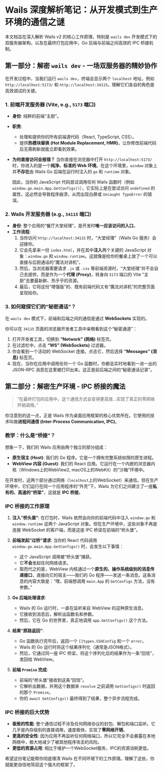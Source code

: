 # Wails 深度解析笔记：从开发模式到生产环境的通信之谜

本文档旨在深入解析 Wails v2 的核心工作原理，特别是 `wails dev` 开发模式下的双服务器架构，以及在最终打包应用中，Go 后端与前端之间高效的 IPC 桥接机制。

## 第一部分：解密 `wails dev` - 一场双服务器的精妙协作

在开发过程中，当我们运行 `wails dev`，终端会显示两个 `localhost` 地址，例如 `http://localhost:5173/` 和 `http://localhost:34115`。理解它们各自的角色是高效调试的关键。

### 1. 前端开发服务器 (Vite, e.g., `5173` 端口)

- **身份**: 纯粹的前端“主厨”。
- **职责**:
  - 处理和提供你的所有前端源代码（React, TypeScript, CSS）。
  - 提供**热模块替换 (Hot Module Replacement, HMR)**，让你修改前端代码后无需刷新就能立即看到效果。
- **为何直接访问会报错？**
  当你直接在浏览器中打开 `http://localhost:5173/` 时，你进入的是一个**纯净、标准的 Web 环境**。在这个环境里，`window` 对象上并**不存在**由 Wails Go 后端在运行时注入的 `go` 和 `runtime` 对象。

  因此，当你的 JavaScript 代码尝试调用任何 Wails 函数时（例如 `window.go.main.App.GetConfigs()`），它实际上是在尝试访问 `undefined` 的属性，这必然会导致程序崩溃，从而出现白屏或 `Uncaught TypeError` 的错误。

### 2. Wails 开发服务器 (e.g., `34115` 端口)

- **身份**: 整个应用的“餐厅大堂经理”，是开发时**唯一应该访问的入口**。
- **工作流程**:
  1. 当你访问 `http://localhost:34115` 时，“大堂经理”（Wails Go 服务）会迎接你。
  2. 它会先拿来一份 `index.html`，并在其中**注入**两个关键的 JavaScript 对象：`window.go` 和 `window.runtime`。这就像是给你的餐桌上放了一个可以直接与后厨通话的“魔法对讲机”。
  3. 然后，当浏览器需要请求 `.js` 或 `.css` 等前端资源时，“大堂经理”并不会自己去提供，而是作为一个**代理 (Proxy)**，转身向 `5173` 端口的 Vite “主厨”去要最新鲜、热乎乎的资源。
  4. 最后，它将这份“增强版”的、既有前端代码又有“魔法对讲机”的完整页面呈现给你。

### 3. 如何窥探它们的“秘密通话”？

在 `wails dev` 模式下，前端和后端之间的通信是通过 **WebSockets** 实现的。

你可以在 `34115` 页面的浏览器开发者工具中亲眼看到这个“秘密通道”：

1. 打开开发者工具，切换到 **“Network” (网络)** 标签页。
2. 在过滤栏中，点击 **“WS” (WebSockets)** 过滤器。
3. 你会看到一个活动的 WebSocket 连接。点击它，然后选择 **“Messages” (消息)** 标签页。
4. 现在，当你在应用中调用任何一个 Go 函数时，你都会实时地看到一进一出的 JSON-RPC 消息在这里被打印出来。这正是前后端之间的“秘密通话记录”。

## 第二部分：解密生产环境 - IPC 桥接的魔法

> “在最终打包的应用中，这个通信方式会变得更高效...实现了真正的零网络开销调用。”

你注意到的这一点，正是 Wails 作为桌面应用框架的核心优势所在。它使用的技术叫做**进程间通信 (Inter-Process Communication, IPC)**。

### 教学：什么是“桥接”？

想象一下，我们的 Wails 应用由两个独立的部分组成：

- **原生宿主 (Host)**: 我们的 Go 程序。它是一个拥有完整系统权限的原生进程。
- **WebView 内容 (Guest)**: 我们的 React 应用。它运行在一个内嵌的浏览器内核（Windows上的WebView2, macOS上的WebKit）的“沙箱”环境中。

在开发时，这两个部分通过网络（`localhost`上的WebSocket）来通信。但在生产环境中，它们运行在同一个应用程序的“外壳”下，Wails 为它们之间建立了一座**私有的、高速的“桥梁”**，这就是 **IPC 桥接**。

### IPC 桥接的工作原理

1. **注入“桥头堡”**:
   在打包时，Wails 依然会向你的前端代码中注入 `window.go` 和 `window.runtime` 这两个 JavaScript 对象。但在生产环境中，这些对象不再是连接 WebSocket 的客户端，而是这座 IPC 桥梁在前端的“桥头堡”。

2. **前端发起“过桥”请求**:
   当你的 React 代码调用 `window.go.main.App.GetConfigs()` 时，会发生以下事情：
   - 这个 JavaScript 调用被“桥头堡”捕获。
   - 它**不会**发起任何网络请求。
   - 取而代之的是，WebView 内核通过一个**原生的、操作系统级别的消息传递接口**，直接向它的宿主——我们的 Go 程序——发送一条消息。这条消息的内容大致是：“嘿，前端想调用 `main.App` 的 `GetConfigs` 方法，没有参数。”

3. **Go 后端处理请求**:
   - Wails 的 Go 运行时，一直在监听来自 WebView 的这种原生消息。
   - 它接收到消息后，解析出函数名和参数。
   - 然后，它在 Go 的世界里，真正地调用 `app.GetConfigs()` 这个方法。

4. **结果“原路返回”**:
   - Go 函数执行完毕后，返回一个 `[]types.SSHConfig` 和一个 `error`。
   - Wails 的 Go 运行时将这个结果序列化（通常是JSON格式）。
   - 然后，它通过同一座 IPC 桥梁，将这个序列化后的结果作为一条“回信”，发回给 WebView。

5. **前端 `Promise` 完成**:
   - 前端的“桥头堡”接收到这条“回信”。
   - 它解析出数据，并用这个数据来 `resolve` 之前调用 `GetConfigs()` 时返回的那个 `Promise`。
   - 你的 `await GetConfigs()` 最终得到了结果，整个异步流程完成。

### IPC 桥接的巨大优势

- **极致的性能**: 整个通信过程不涉及任何网络协议的封包、解包和端口监听。它几乎是内存级别的直接调用，速度极快，实现了**零网络开销**。
- **更高的安全性**: 因为应用不再监听任何网络端口，所以它完全不会暴露在本地网络中，极大地减少了被其他程序攻击的风险。
- **更低的资源占用**: 相比于维护一个WebSocket服务，IPC的资源消耗更低。

希望这份笔记能帮你彻底理清 Wails 在不同环境下的工作原理。理解了这些，你就能更自信地驾驭这个强大的框架了。
